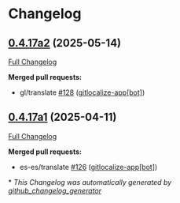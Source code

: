 # Changelog

## [0.4.17a2](https://github.com/OpenVoiceOS/ovos-skill-date-time/tree/0.4.17a2) (2025-05-14)

[Full Changelog](https://github.com/OpenVoiceOS/ovos-skill-date-time/compare/0.4.17a1...0.4.17a2)

**Merged pull requests:**

- gl/translate [\#128](https://github.com/OpenVoiceOS/ovos-skill-date-time/pull/128) ([gitlocalize-app[bot]](https://github.com/apps/gitlocalize-app))

## [0.4.17a1](https://github.com/OpenVoiceOS/ovos-skill-date-time/tree/0.4.17a1) (2025-04-11)

[Full Changelog](https://github.com/OpenVoiceOS/ovos-skill-date-time/compare/0.4.16...0.4.17a1)

**Merged pull requests:**

- es-es/translate [\#126](https://github.com/OpenVoiceOS/ovos-skill-date-time/pull/126) ([gitlocalize-app[bot]](https://github.com/apps/gitlocalize-app))



\* *This Changelog was automatically generated by [github_changelog_generator](https://github.com/github-changelog-generator/github-changelog-generator)*
